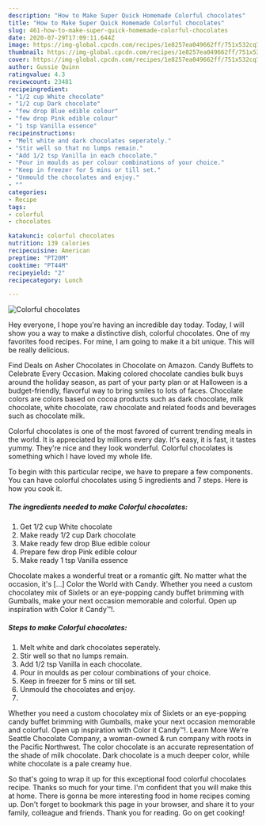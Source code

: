 ```yaml
---
description: "How to Make Super Quick Homemade Colorful chocolates"
title: "How to Make Super Quick Homemade Colorful chocolates"
slug: 461-how-to-make-super-quick-homemade-colorful-chocolates
date: 2020-07-29T17:09:11.644Z
image: https://img-global.cpcdn.com/recipes/1e8257ea049662ff/751x532cq70/colorful-chocolates-recipe-main-photo.jpg
thumbnail: https://img-global.cpcdn.com/recipes/1e8257ea049662ff/751x532cq70/colorful-chocolates-recipe-main-photo.jpg
cover: https://img-global.cpcdn.com/recipes/1e8257ea049662ff/751x532cq70/colorful-chocolates-recipe-main-photo.jpg
author: Gussie Quinn
ratingvalue: 4.3
reviewcount: 23481
recipeingredient:
- "1/2 cup White chocolate"
- "1/2 cup Dark chocolate"
- "few drop Blue edible colour"
- "few drop Pink edible colour"
- "1 tsp Vanilla essence"
recipeinstructions:
- "Melt white and dark chocolates seperately."
- "Stir well so that no lumps remain."
- "Add 1/2 tsp Vanilla in each chocolate."
- "Pour in moulds as per colour combinations of your choice."
- "Keep in freezer for 5 mins or till set."
- "Unmould the chocolates and enjoy."
- ""
categories:
- Recipe
tags:
- colorful
- chocolates

katakunci: colorful chocolates 
nutrition: 139 calories
recipecuisine: American
preptime: "PT20M"
cooktime: "PT44M"
recipeyield: "2"
recipecategory: Lunch

---
```



![Colorful chocolates](https://img-global.cpcdn.com/recipes/1e8257ea049662ff/751x532cq70/colorful-chocolates-recipe-main-photo.jpg)

Hey everyone, I hope you're having an incredible day today. Today, I will show you a way to make a distinctive dish, colorful chocolates. One of my favorites food recipes. For mine, I am going to make it a bit unique. This will be really delicious.

Find Deals on Asher Chocolates in Chocolate on Amazon. Candy Buffets to Celebrate Every Occasion. Making colored chocolate candies bulk buys around the holiday season, as part of your party plan or at Halloween is a budget-friendly, flavorful way to bring smiles to lots of faces. Chocolate colors are colors based on cocoa products such as dark chocolate, milk chocolate, white chocolate, raw chocolate and related foods and beverages such as chocolate milk.

Colorful chocolates is one of the most favored of current trending meals in the world. It is appreciated by millions every day. It's easy, it is fast, it tastes yummy. They're nice and they look wonderful. Colorful chocolates is something which I have loved my whole life.


To begin with this particular recipe, we have to prepare a few components. You can have colorful chocolates using 5 ingredients and 7 steps. Here is how you cook it.

<!--inarticleads1-->

##### The ingredients needed to make Colorful chocolates:

1. Get 1/2 cup White chocolate
1. Make ready 1/2 cup Dark chocolate
1. Make ready few drop Blue edible colour
1. Prepare few drop Pink edible colour
1. Make ready 1 tsp Vanilla essence


Chocolate makes a wonderful treat or a romantic gift. No matter what the occasion, it&#39;s […] Color the World with Candy. Whether you need a custom chocolatey mix of Sixlets or an eye-popping candy buffet brimming with Gumballs, make your next occasion memorable and colorful. Open up inspiration with Color it Candy™!. 

<!--inarticleads2-->

##### Steps to make Colorful chocolates:

1. Melt white and dark chocolates seperately.
1. Stir well so that no lumps remain.
1. Add 1/2 tsp Vanilla in each chocolate.
1. Pour in moulds as per colour combinations of your choice.
1. Keep in freezer for 5 mins or till set.
1. Unmould the chocolates and enjoy.
1. 


Whether you need a custom chocolatey mix of Sixlets or an eye-popping candy buffet brimming with Gumballs, make your next occasion memorable and colorful. Open up inspiration with Color it Candy™!. Learn More We&#39;re Seattle Chocolate Company, a woman-owned &amp; run company with roots in the Pacific Northwest. The color chocolate is an accurate representation of the shade of milk chocolate. Dark chocolate is a much deeper color, while white chocolate is a pale creamy hue. 

So that's going to wrap it up for this exceptional food colorful chocolates recipe. Thanks so much for your time. I'm confident that you will make this at home. There is gonna be more interesting food in home recipes coming up. Don't forget to bookmark this page in your browser, and share it to your family, colleague and friends. Thank you for reading. Go on get cooking!
